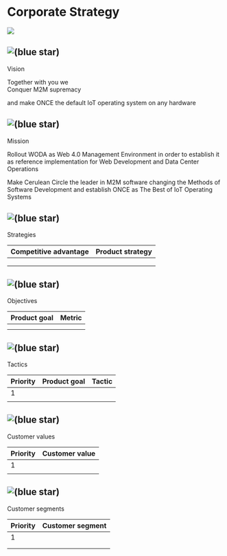 # Corporate Strategy

![](https://api.media.atlassian.com/file/c23090be-120d-4223-862a-7a05a6b6ced5/image?token=eyJhbGciOiJIUzI1NiJ9.eyJpc3MiOiIyNThjNGJmYi1kNmM0LTRiMmQtOGJmYS05MjczZjRmYzQwMGUiLCJhY2Nlc3MiOnsidXJuOmZpbGVzdG9yZTpmaWxlOmMyMzA5MGJlLTEyMGQtNDIyMy04NjJhLTdhMDVhNmI2Y2VkNSI6WyJyZWFkIl19LCJleHAiOjE3NTQyOTg3MTEsIm5iZiI6MTc1NDI5NTcxMSwiYWFJZCI6IjU1NzA1ODoyNmZhN2IxMC1jZjQ5LTQ3M2MtODFjMS1mZWU0ZTU3NGE5ZjcifQ.BhIGThvFcyYQATAcmL9ugDHdKGx4IvrmKLB8fu_JrWw&client=258c4bfb-d6c4-4b2d-8bfa-9273f4fc400e&name=Picture%201.pdf)

## ![(blue star)](https://2cu.atlassian.net/wiki/s/1732347312/6452/9ec310e9ed617fde640b4372fb0e11f5501675fa/_/images/icons/emoticons/72/1f441.png)

 Vision

Together with you we  
Conquer M2M supremacy  

and make ONCE the default IoT operating system on any hardware

## ![(blue star)](https://2cu.atlassian.net/wiki/s/1732347312/6452/9ec310e9ed617fde640b4372fb0e11f5501675fa/_/images/icons/emoticons/72/1f680.png)

 Mission

Rollout WODA as Web 4.0 Management Environment in order to establish it as reference implementation for Web Development and Data Center Operations

Make Cerulean Circle the leader in M2M software changing the Methods of Software Development and establish ONCE as The Best of IoT Operating Systems

## ![(blue star)](https://2cu.atlassian.net/wiki/s/1732347312/6452/9ec310e9ed617fde640b4372fb0e11f5501675fa/_/images/icons/emoticons/72/1f52e.png)

 Strategies

| **Competitive advantage** | **Product strategy** |
| --- | --- |
|     |     |
|     |     |
|     |     |

## ![(blue star)](https://2cu.atlassian.net/wiki/s/1732347312/6452/9ec310e9ed617fde640b4372fb0e11f5501675fa/_/images/icons/emoticons/72/1f3af.png)

 Objectives

| **Product goal** | **Metric** |
| --- | --- |
|     |     |
|     |     |

## ![(blue star)](https://2cu.atlassian.net/wiki/s/1732347312/6452/9ec310e9ed617fde640b4372fb0e11f5501675fa/_/images/icons/emoticons/72/1f9e9.png)

 Tactics

| **Priority** | **Product goal** | **Tactic** |
| --- | --- | --- |
| 1   |     |     |
|     |     |     |

## ![(blue star)](https://2cu.atlassian.net/wiki/s/1732347312/6452/9ec310e9ed617fde640b4372fb0e11f5501675fa/_/images/icons/emoticons/72/1f496.png)

 Customer values

| **Priority** | **Customer value** |
| --- | --- |
| 1   |     |
|     |     |

## ![(blue star)](https://2cu.atlassian.net/wiki/s/1732347312/6452/9ec310e9ed617fde640b4372fb0e11f5501675fa/_/images/icons/emoticons/72/1f465.png)

 Customer segments

| **Priority** | **Customer segment** |
| --- | --- |
| 1   |     |
|     |     |
|     |     |